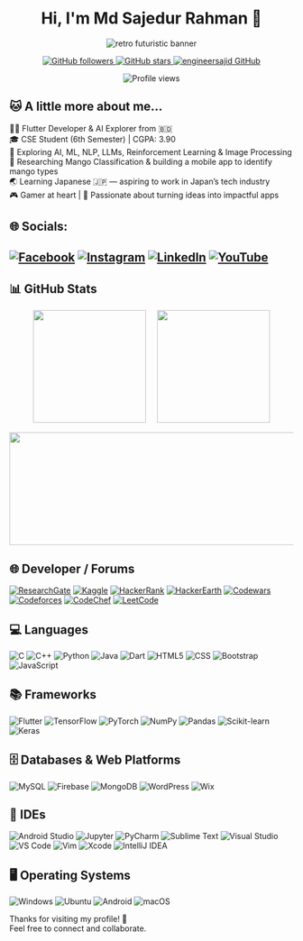 <h1 align="center">Hi, I'm Md Sajedur Rahman 👋</h1>

<p align="center">
  <img src="EngineerSajid/space-traveler-horizon-ai-1920x1080-v0-es31zqkvpz2f1.webp" alt="retro futuristic banner" />
</p>

<p align="center">
  <a href="https://github.com/engineersajid">
    <img src="https://img.shields.io/github/followers/engineersajid?label=Followers&style=social" alt="GitHub followers" />
  </a>
  <a href="https://github.com/engineersajid">
    <img src="https://img.shields.io/github/stars/engineersajid?label=Stars&style=social" alt="GitHub stars" />
  </a>
  <a href="https://github.com/engineersajid">
    <img src="https://img.shields.io/badge/GitHub-engineersajid-blue?style=flat&logo=github" alt="engineersajid GitHub" />
  </a>
</p>

<p align="center">
  <img src="https://komarev.com/ghpvc/?username=engineersajid&label=Profile%20views&color=brightgreen" alt="Profile views" />
</p>

## 🐱 A little more about me...

👨‍💻 Flutter Developer & AI Explorer from 🇧🇩  
🎓 CSE Student (6th Semester) | CGPA: 3.90  
🧠 Exploring AI, ML, NLP, LLMs, Reinforcement Learning & Image Processing  
🥭 Researching Mango Classification & building a mobile app to identify mango types  
🌏 Learning Japanese 🇯🇵 — aspiring to work in Japan’s tech industry  
🎮 Gamer at heart | 🚀 Passionate about turning ideas into impactful apps  




## 🌐 Socials:

[![Facebook](https://img.shields.io/badge/Facebook-1877F2?style=for-the-badge&logo=facebook&logoColor=white)](https://facebook.com/programmer.sajid)
[![Instagram](https://img.shields.io/badge/Instagram-E4405F?style=for-the-badge&logo=instagram&logoColor=white)](https://instagram.com/developersajid)
[![LinkedIn](https://img.shields.io/badge/LinkedIn-0A66C2?style=for-the-badge&logo=linkedin&logoColor=white)](https://linkedin.com/in/developersajid)
[![YouTube](https://img.shields.io/badge/YouTube-FF0000?style=for-the-badge&logo=youtube&logoColor=white)](https://youtube.com/@explorermotivation)
---

## 📊 GitHub Stats

<p align="center">
  <img src="https://github-readme-stats.vercel.app/api?username=engineersajid&show_icons=true&theme=dark&count_private=true&hide_rank=false&card_width=300" height="200px" />
  &nbsp;&nbsp;&nbsp;
  <img src="https://github-readme-stats.vercel.app/api/top-langs/?username=engineersajid&layout=compact&theme=dark&card_width=300" height="200px" />
</p>

<p align="center">
  <img src="https://github-readme-streak-stats.herokuapp.com/?user=engineersajid&theme=dark&hide_border=false&date_format=M%20j%5B%2C%20Y%5D" width="820px" height="200px" />
</p>










## 🌐 Developer / Forums
[![ResearchGate](https://img.shields.io/badge/ResearchGate-00CCBB?style=for-the-badge&logo=ResearchGate&logoColor=white)](https://www.researchgate.net)
[![Kaggle](https://img.shields.io/badge/Kaggle-20BEFF?style=for-the-badge&logo=Kaggle&logoColor=white)](https://www.kaggle.com)
[![HackerRank](https://img.shields.io/badge/HackerRank-2EC866?style=for-the-badge&logo=HackerRank&logoColor=white)](https://www.hackerrank.com)
[![HackerEarth](https://img.shields.io/badge/HackerEarth-323754?style=for-the-badge&logo=HackerEarth&logoColor=white)](https://www.hackerearth.com)
[![Codewars](https://img.shields.io/badge/Codewars-B1361E?style=for-the-badge&logo=Codewars&logoColor=white)](https://www.codewars.com)
[![Codeforces](https://img.shields.io/badge/Codeforces-1F8ACB?style=for-the-badge)](https://codeforces.com)
[![CodeChef](https://img.shields.io/badge/CodeChef-5B4638?style=for-the-badge&logo=Codechef&logoColor=white)](https://www.codechef.com)
[![LeetCode](https://img.shields.io/badge/LeetCode-000000?style=for-the-badge&logo=LeetCode&logoColor=white)](https://leetcode.com)




## 💻 Languages

![C](https://img.shields.io/badge/C-00599C?style=for-the-badge&logo=c&logoColor=white)
![C++](https://img.shields.io/badge/C++-00599C?style=for-the-badge&logo=cplusplus&logoColor=white)
![Python](https://img.shields.io/badge/Python-3776AB?style=for-the-badge&logo=python&logoColor=white)
![Java](https://img.shields.io/badge/Java-ED8B00?style=for-the-badge&logo=java&logoColor=white)
![Dart](https://img.shields.io/badge/Dart-0175C2?style=for-the-badge&logo=dart&logoColor=white)
![HTML5](https://img.shields.io/badge/HTML5-E34F26?style=for-the-badge&logo=html5&logoColor=white)
![CSS](https://img.shields.io/badge/CSS3-1572B6?style=for-the-badge&logo=css3&logoColor=white)
![Bootstrap](https://img.shields.io/badge/Bootstrap-563D7C?style=for-the-badge&logo=bootstrap&logoColor=white)
![JavaScript](https://img.shields.io/badge/JavaScript-F7DF1E?style=for-the-badge&logo=javascript&logoColor=black)




## 📚 Frameworks

![Flutter](https://img.shields.io/badge/Flutter-02569B?style=for-the-badge&logo=flutter&logoColor=white) 
![TensorFlow](https://img.shields.io/badge/TensorFlow-FF6F00?style=for-the-badge&logo=TensorFlow&logoColor=white) 
![PyTorch](https://img.shields.io/badge/PyTorch-EE4C2C?style=for-the-badge&logo=PyTorch&logoColor=white) 
![NumPy](https://img.shields.io/badge/NumPy-013243?style=for-the-badge&logo=numpy&logoColor=white) 
![Pandas](https://img.shields.io/badge/Pandas-150458?style=for-the-badge&logo=pandas&logoColor=white) 
![Scikit-learn](https://img.shields.io/badge/Scikit--learn-F7931E?style=for-the-badge&logo=scikit-learn&logoColor=white) 
![Keras](https://img.shields.io/badge/Keras-D00000?style=for-the-badge&logo=keras&logoColor=white)




## 🗄️ Databases & Web Platforms

![MySQL](https://img.shields.io/badge/MySQL-4479A1?style=for-the-badge&logo=mysql&logoColor=white) 
![Firebase](https://img.shields.io/badge/Firebase-FFCA28?style=for-the-badge&logo=firebase&logoColor=black) 
![MongoDB](https://img.shields.io/badge/MongoDB-4EA94B?style=for-the-badge&logo=mongodb&logoColor=white) 
![WordPress](https://img.shields.io/badge/WordPress-21759B?style=for-the-badge&logo=wordpress&logoColor=white) 
![Wix](https://img.shields.io/badge/Wix-000000?style=for-the-badge&logo=wix&logoColor=white)




## 🧠 IDEs

![Android Studio](https://img.shields.io/badge/Android%20Studio-3DDC84?style=for-the-badge&logo=android-studio&logoColor=white) 
![Jupyter](https://img.shields.io/badge/Jupyter-F37626?style=for-the-badge&logo=jupyter&logoColor=white) 
![PyCharm](https://img.shields.io/badge/PyCharm-000000?style=for-the-badge&logo=pycharm&logoColor=white) 
![Sublime Text](https://img.shields.io/badge/Sublime_Text-FF9800?style=for-the-badge&logo=sublime-text&logoColor=white) 
![Visual Studio](https://img.shields.io/badge/Visual_Studio-5C2D91?style=for-the-badge&logo=visual-studio&logoColor=white) 
![VS Code](https://img.shields.io/badge/VS_Code-007ACC?style=for-the-badge&logo=visual-studio-code&logoColor=white) 
![Vim](https://img.shields.io/badge/VIM-019733?style=for-the-badge&logo=vim&logoColor=white) 
![Xcode](https://img.shields.io/badge/Xcode-1575F9?style=for-the-badge&logo=xcode&logoColor=white) 
![IntelliJ IDEA](https://img.shields.io/badge/IntelliJ_IDEA-000000?style=for-the-badge&logo=intellijidea&logoColor=white)




## 🖥️ Operating Systems

![Windows](https://img.shields.io/badge/Windows-0078D6?style=for-the-badge&logo=windows&logoColor=white) 
![Ubuntu](https://img.shields.io/badge/Ubuntu-E95420?style=for-the-badge&logo=ubuntu&logoColor=white) 
![Android](https://img.shields.io/badge/Android-3DDC84?style=for-the-badge&logo=android&logoColor=white) 
![macOS](https://img.shields.io/badge/macOS-000000?style=for-the-badge&logo=apple&logoColor=white)


Thanks for visiting my profile! 🚀  
Feel free to connect and collaborate.
